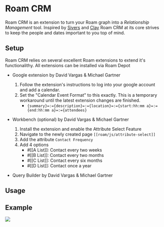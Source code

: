 # Roam CRM

Roam CRM is an extension to turn your Roam graph into a *Relationship Management* tool. Inspired by [Sivers](https://sive.rs/hundreds) and [Clay](https://clay.earth/) Roam CRM at its core strives to keep the people and dates important to you top of mind. 

## Setup 
Roam CRM relies on several excellent Roam extensions to extend it's functionalithy. All extensions can be installed via Roam Depot

- Google extension by David Vargas & Michael Gartner
    1. Follow the extension's instructions to log into your google account and add a calendar.
    2. Set the "Calendar Event Format" to this exactly. This is a temporary workaround until the latest extension changes are finished.
        - `{summary}=:={description}=:={location}=:={start:hh:mm a}=:={end:hh:mm a}=:={attendees}`

- Workbench (optional) by David Vargas & Michael Gartner
    1. Install the extension and enable the Attribute Select Feature
    2. Navigate to the newly created page `[[roam/js/attribute-select]]` 
    3. Add the attribute `Contact Frequency`
    4. Add 4 options 
        - #[[A List]]: Contact every two weeks
        - #[[B List]]: Contact every two months
        - #[[C List]]: Contact every six months
        - #[[D List]]: Contact once a year

- Query Builder by David Vargas & Michael Gartner

## Usage


## Example 
<img src="LINK_TO_IMAGE" max-width="400"></img>
